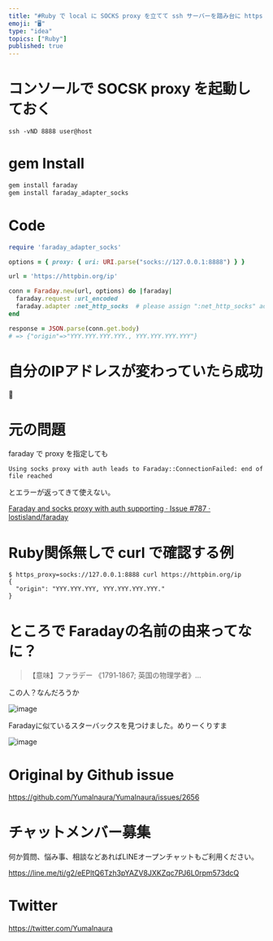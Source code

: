 ```yaml
---
title: "#Ruby で local に SOCKS proxy を立てて ssh サーバーを踏み台に https 接続をする例 (  faraday"
emoji: "🖥"
type: "idea"
topics: ["Ruby"]
published: true
---
```


# コンソールで SOCSK proxy を起動しておく

```
ssh -vND 8888 user@host
```

# gem Install

```rb
gem install faraday
gem install faraday_adapter_socks
```

# Code

```rb
require 'faraday_adapter_socks'

options = { proxy: { uri: URI.parse("socks://127.0.0.1:8888") } }

url = 'https://httpbin.org/ip'

conn = Faraday.new(url, options) do |faraday|
  faraday.request :url_encoded
  faraday.adapter :net_http_socks  # please assign ":net_http_socks" adapter
end

response = JSON.parse(conn.get.body)
# => {"origin"=>"YYY.YYY.YYY.YYY., YYY.YYY.YYY.YYY"}
```

# 自分のIPアドレスが変わっていたら成功

🎉 

# 元の問題

faraday で proxy を指定しても

`Using socks proxy with auth leads to Faraday::ConnectionFailed: end of file reached`

とエラーが返ってきて使えない。


[Faraday and socks proxy with auth supporting · Issue #787 · lostisland/faraday](https://github.com/lostisland/faraday/issues/787)

# Ruby関係無しで curl で確認する例

```
$ https_proxy=socks://127.0.0.1:8888 curl https://httpbin.org/ip
{
  "origin": "YYY.YYY.YYY, YYY.YYY.YYY.YYY."
}
```

# ところで Faradayの名前の由来ってなに？

>【意味】ファラデー 《1791‐1867; 英国の物理学者》... 

この人？なんだろうか

![image](https://user-images.githubusercontent.com/13635059/68070043-ea152500-fdab-11e9-9aad-ac2427fdf7ae.png)

Faradayに似ているスターバックスを見つけました。めりーくりすま

![image](https://user-images.githubusercontent.com/13635059/68070037-c81ba280-fdab-11e9-9ee4-ca13509e39a9.png)


# Original by Github issue

https://github.com/YumaInaura/YumaInaura/issues/2656








<!-- Update From Qiita API -->

# チャットメンバー募集


何か質問、悩み事、相談などあればLINEオープンチャットもご利用ください。

https://line.me/ti/g2/eEPltQ6Tzh3pYAZV8JXKZqc7PJ6L0rpm573dcQ





# Twitter


https://twitter.com/YumaInaura


<!-- Update From Qiita API -->


